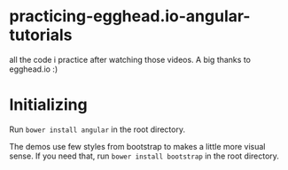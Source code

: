 # practicing-egghead.io-angular-tutorials
all the code i practice after watching those videos. A big thanks to egghead.io :)

# Initializing 

Run `bower install angular` in the root directory.

The demos use few styles from bootstrap to makes a little more visual sense. If you need that, run `bower install bootstrap` in the root directory.
